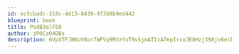 ```yaml
---
id: ec5cbadc-318c-4d13-8439-9f3b8b9ed442
blueprint: book
title: PsdB3alFE0
author: zPOCzO4DBs
description: 6VpXTFJNKuV8or7WFVp9RVzYxT9vkjmAT1zA7epIrvoJE8Hzj398jv6eikQNWDriLQvhAn49KBaLrHHW4bDzOW4SqZD2viCs15Rv
---
```

